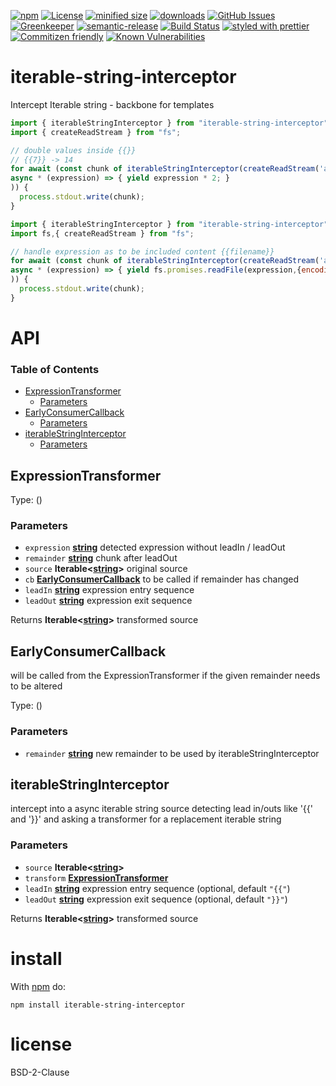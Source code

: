 [![npm](https://img.shields.io/npm/v/iterable-string-interceptor.svg)](https://www.npmjs.com/package/iterable-string-interceptor)
[![License](https://img.shields.io/badge/License-BSD%203--Clause-blue.svg)](https://opensource.org/licenses/BSD-3-Clause)
[![minified size](https://badgen.net/bundlephobia/min/iterable-string-interceptor)](https://bundlephobia.com/result?p=iterable-string-interceptor)
[![downloads](http://img.shields.io/npm/dm/iterable-string-interceptor.svg?style=flat-square)](https://npmjs.org/package/iterable-string-interceptor)
[![GitHub Issues](https://img.shields.io/github/issues/arlac77/iterable-string-interceptor.svg?style=flat-square)](https://github.com/arlac77/iterable-string-interceptor/issues)
[![Greenkeeper](https://badges.greenkeeper.io/arlac77/iterable-string-interceptor.svg)](https://greenkeeper.io/)
[![semantic-release](https://img.shields.io/badge/%20%20%F0%9F%93%A6%F0%9F%9A%80-semantic--release-e10079.svg)](https://github.com/arlac77/iterable-string-interceptor)
[![Build Status](https://secure.travis-ci.org/arlac77/iterable-string-interceptor.png)](http://travis-ci.org/arlac77/iterable-string-interceptor)
[![styled with prettier](https://img.shields.io/badge/styled_with-prettier-ff69b4.svg)](https://github.com/prettier/prettier)
[![Commitizen friendly](https://img.shields.io/badge/commitizen-friendly-brightgreen.svg)](http://commitizen.github.io/cz-cli/)
[![Known Vulnerabilities](https://snyk.io/test/github/arlac77/iterable-string-interceptor/badge.svg)](https://snyk.io/test/github/arlac77/iterable-string-interceptor)

# iterable-string-interceptor

Intercept Iterable string - backbone for templates

<!-- skip-example -->

```javascript
import { iterableStringInterceptor } from "iterable-string-interceptor";
import { createReadStream } from "fs";

// double values inside {{}}
// {{7}} -> 14
for await (const chunk of iterableStringInterceptor(createReadStream('aFile', { encoding: "utf8" }),
async * (expression) => { yield expression * 2; }
)) {
  process.stdout.write(chunk);
}
```

```javascript
import { iterableStringInterceptor } from "iterable-string-interceptor";
import fs,{ createReadStream } from "fs";

// handle expression as to be included content {{filename}}
for await (const chunk of iterableStringInterceptor(createReadStream('aFile', { encoding: "utf8" }),
async * (expression) => { yield fs.promises.readFile(expression,{encoding: "utf8"}); }
)) {
  process.stdout.write(chunk);
}
```

# API

<!-- Generated by documentation.js. Update this documentation by updating the source code. -->

### Table of Contents

-   [ExpressionTransformer](#expressiontransformer)
    -   [Parameters](#parameters)
-   [EarlyConsumerCallback](#earlyconsumercallback)
    -   [Parameters](#parameters-1)
-   [iterableStringInterceptor](#iterablestringinterceptor)
    -   [Parameters](#parameters-2)

## ExpressionTransformer

Type: ()

### Parameters

-   `expression` **[string](https://developer.mozilla.org/docs/Web/JavaScript/Reference/Global_Objects/String)** detected expression without leadIn / leadOut
-   `remainder` **[string](https://developer.mozilla.org/docs/Web/JavaScript/Reference/Global_Objects/String)** chunk after leadOut
-   `source` **Iterable&lt;[string](https://developer.mozilla.org/docs/Web/JavaScript/Reference/Global_Objects/String)>** original source
-   `cb` **[EarlyConsumerCallback](#earlyconsumercallback)** to be called if remainder has changed
-   `leadIn` **[string](https://developer.mozilla.org/docs/Web/JavaScript/Reference/Global_Objects/String)** expression entry sequence
-   `leadOut` **[string](https://developer.mozilla.org/docs/Web/JavaScript/Reference/Global_Objects/String)** expression exit sequence

Returns **Iterable&lt;[string](https://developer.mozilla.org/docs/Web/JavaScript/Reference/Global_Objects/String)>** transformed source

## EarlyConsumerCallback

will be called from the ExpressionTransformer if the given remainder needs to be altered

Type: ()

### Parameters

-   `remainder` **[string](https://developer.mozilla.org/docs/Web/JavaScript/Reference/Global_Objects/String)** new remainder to be used by iterableStringInterceptor

## iterableStringInterceptor

intercept into a async iterable string source detecting lead in/outs like '{{' and '}}'
and asking a transformer for a replacement iterable string

### Parameters

-   `source` **Iterable&lt;[string](https://developer.mozilla.org/docs/Web/JavaScript/Reference/Global_Objects/String)>** 
-   `transform` **[ExpressionTransformer](#expressiontransformer)** 
-   `leadIn` **[string](https://developer.mozilla.org/docs/Web/JavaScript/Reference/Global_Objects/String)** expression entry sequence (optional, default `"{{"`)
-   `leadOut` **[string](https://developer.mozilla.org/docs/Web/JavaScript/Reference/Global_Objects/String)** expression exit sequence (optional, default `"}}"`)

Returns **Iterable&lt;[string](https://developer.mozilla.org/docs/Web/JavaScript/Reference/Global_Objects/String)>** transformed source

# install

With [npm](http://npmjs.org) do:

```shell
npm install iterable-string-interceptor
```

# license

BSD-2-Clause
